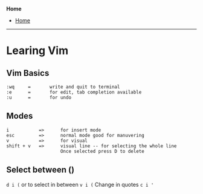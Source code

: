 **Home**
- [Home](../index.md)
---

# Learing Vim
## Vim Basics  

```
:wq     =       write and quit to terminal
:e      =       for edit, tab completion available
:u      =       for undo
```

## Modes
```
i 		    => 	    for insert mode
esc		    => 	    normal mode good for manuvering	
v		    =>		for visual
shift + v 	=>      visual line -- for selecting the whole line
                    Once selected press D to delete
```

## Select between ()
`d i (` or to select in between `v i (`
Change in quotes `c i '`
